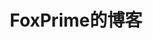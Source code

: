---
home: true
title: FoxPrime的博客
heroImage: /images/11.jpg
heroText: Hello
actionText: 起步 →
tagline: 欢迎观看
actionLink: /guide/
features:
- title: 简明优先
  details: 做最简化的配置
- title: 随手更新
  details: 记录日常文件
- title: 性能高效
  details: VuePress 将每个页面生成为预渲染的静态 HTML，每个页面加载之后，然后作为单页面应用程序(SPA)运行。
footer: MIT Licensed | Copyright © 2018-present Evan You
---